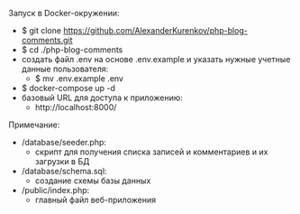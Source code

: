 Запуск в Docker-окружении:
* $ git clone https://github.com/AlexanderKurenkov/php-blog-comments.git
* $ cd ./php-blog-comments
* создать файл .env на основе .env.example и указать нужные учетные данные пользователя:
	- $ mv .env.example .env
* $ docker-compose up -d
* базовый URL для доступа к приложению:
	- http://localhost:8000/


Примечание:
* /database/seeder.php:
	- скрипт для получения списка записей и комментариев и их загрузки в БД
* /database/schema.sql:
	- создание схемы базы данных
* /public/index.php:
	- главный файл веб-приложения